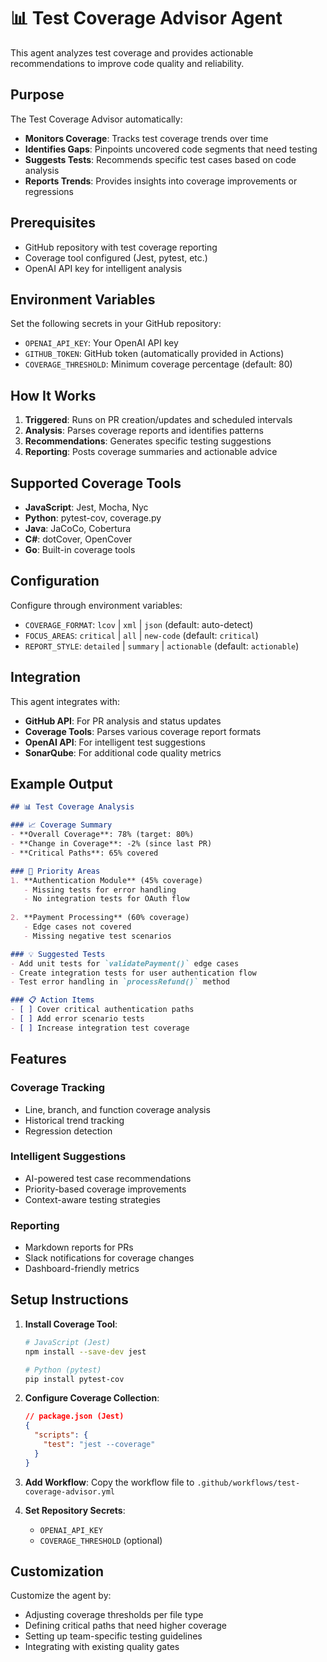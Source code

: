 # 📊 Test Coverage Advisor Agent

This agent analyzes test coverage and provides actionable recommendations to improve code quality and reliability.

## Purpose

The Test Coverage Advisor automatically:
- **Monitors Coverage**: Tracks test coverage trends over time
- **Identifies Gaps**: Pinpoints uncovered code segments that need testing
- **Suggests Tests**: Recommends specific test cases based on code analysis
- **Reports Trends**: Provides insights into coverage improvements or regressions

## Prerequisites

- GitHub repository with test coverage reporting
- Coverage tool configured (Jest, pytest, etc.)
- OpenAI API key for intelligent analysis

## Environment Variables

Set the following secrets in your GitHub repository:

- `OPENAI_API_KEY`: Your OpenAI API key
- `GITHUB_TOKEN`: GitHub token (automatically provided in Actions)
- `COVERAGE_THRESHOLD`: Minimum coverage percentage (default: 80)

## How It Works

1. **Triggered**: Runs on PR creation/updates and scheduled intervals
2. **Analysis**: Parses coverage reports and identifies patterns
3. **Recommendations**: Generates specific testing suggestions
4. **Reporting**: Posts coverage summaries and actionable advice

## Supported Coverage Tools

- **JavaScript**: Jest, Mocha, Nyc
- **Python**: pytest-cov, coverage.py
- **Java**: JaCoCo, Cobertura
- **C#**: dotCover, OpenCover
- **Go**: Built-in coverage tools

## Configuration

Configure through environment variables:

- `COVERAGE_FORMAT`: `lcov` | `xml` | `json` (default: auto-detect)
- `FOCUS_AREAS`: `critical` | `all` | `new-code` (default: `critical`)
- `REPORT_STYLE`: `detailed` | `summary` | `actionable` (default: `actionable`)

## Integration

This agent integrates with:
- **GitHub API**: For PR analysis and status updates
- **Coverage Tools**: Parses various coverage report formats
- **OpenAI API**: For intelligent test suggestions
- **SonarQube**: For additional code quality metrics

## Example Output

```markdown
## 📊 Test Coverage Analysis

### 📈 Coverage Summary
- **Overall Coverage**: 78% (target: 80%)
- **Change in Coverage**: -2% (since last PR)
- **Critical Paths**: 65% covered

### 🚨 Priority Areas
1. **Authentication Module** (45% coverage)
   - Missing tests for error handling
   - No integration tests for OAuth flow
   
2. **Payment Processing** (60% coverage)
   - Edge cases not covered
   - Missing negative test scenarios

### 💡 Suggested Tests
- Add unit tests for `validatePayment()` edge cases
- Create integration tests for user authentication flow
- Test error handling in `processRefund()` method

### 📋 Action Items
- [ ] Cover critical authentication paths
- [ ] Add error scenario tests
- [ ] Increase integration test coverage
```

## Features

### Coverage Tracking
- Line, branch, and function coverage analysis
- Historical trend tracking
- Regression detection

### Intelligent Suggestions
- AI-powered test case recommendations
- Priority-based coverage improvements
- Context-aware testing strategies

### Reporting
- Markdown reports for PRs
- Slack notifications for coverage changes
- Dashboard-friendly metrics

## Setup Instructions

1. **Install Coverage Tool**:
   ```bash
   # JavaScript (Jest)
   npm install --save-dev jest
   
   # Python (pytest)
   pip install pytest-cov
   ```

2. **Configure Coverage Collection**:
   ```json
   // package.json (Jest)
   {
     "scripts": {
       "test": "jest --coverage"
     }
   }
   ```

3. **Add Workflow**:
   Copy the workflow file to `.github/workflows/test-coverage-advisor.yml`

4. **Set Repository Secrets**:
   - `OPENAI_API_KEY`
   - `COVERAGE_THRESHOLD` (optional)

## Customization

Customize the agent by:
- Adjusting coverage thresholds per file type
- Defining critical paths that need higher coverage
- Setting up team-specific testing guidelines
- Integrating with existing quality gates
